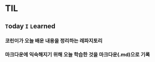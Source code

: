 # **TIL**

## **`T`oday `I` `L`earned**

### **코린이가 오늘 배운 내용을 정리하는 레파지토리**

### 마크다운에 익숙해지기 위해 오늘 학습한 것을 마크다운(.md)으로 기록
